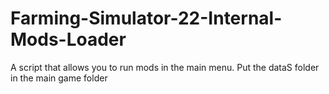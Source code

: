 # Farming-Simulator-22-Internal-Mods-Loader
A script that allows you to run mods in the main menu. Put the dataS folder in the main game folder
